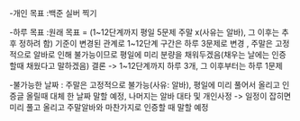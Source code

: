 
-개인 목표
:백준 실버 찍기

-하루 목표
:원래 목표 = (1~12단계까지 평일 5문제 주말 x(사유는 알바), 그 이후는 추후 정하려 함)
기준이 변경된 관계로 1~12단계 구간은 하루 3문제로 변경 , 주말은 고정적으로 알바로 인해 불가능이므로 평일에 미리 분량을 채워두겠음(채우는 날에는 인증할때 채웠다고 말하겠음)
결론 -> 1~12단계까지 하루 3개, 그 이후부터는 하루 1문제

-불가능한 날짜
: 주말은 고정적으로 불가능(사유: 알바),  평일에 미리 풀어서 올리고 인증글 올릴때 대체 한 날짜 말할 예정,
 나머지는 알바 대타 및 개인사정 -> 일정이 잡히면 미리 풀고 올리고 주말알바와 마찬가지로 인증할 때 말할 예정
